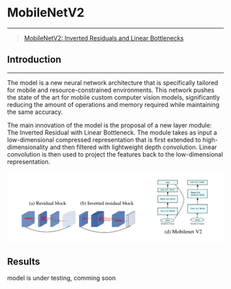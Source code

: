 # MobileNetV2

***
> [MobileNetV2: Inverted Residuals and Linear Bottlenecks](https://arxiv.org/pdf/1801.04381.pdf)

## Introduction

***

The model is a new neural network architecture that is specifically tailored for mobile and resource-constrained environments.
This network pushes the state of the art for mobile custom computer vision models, significantly reducing the amount of operations and memory required while maintaining the same accuracy.

The main innovation of the model is the proposal of a new layer module: The Inverted Residual with Linear Bottleneck. The module takes as input a low-dimensional compressed representation that is first extended to high-dimensionality and then filtered with lightweight depth convolution.
Linear convolution is then used to project the features back to the low-dimensional representation.

![](mobilenetv2.png)

## Results
model is under testing, comming soon
